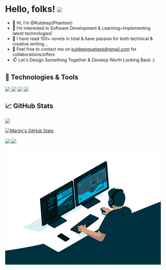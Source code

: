 # Hello, folks! <img src="https://raw.githubusercontent.com/MartinHeinz/MartinHeinz/master/wave.gif" width="30px">

- 👋 Hi, I’m @Kuldeep(Phantom)
- 👀 I’m interested in Software Development & Learning+Implementing latest technologies!
- 🌱 I have read 150+ novels in total & have passion for both technical & creative writing...
- 💞️ Feel free to contact me on kuldeepguptaee@gmail.com for collaborations/offers
- 📫 Let's Design Something Together & Develop Worth Looking Back :)
 
## 🔧 Technologies & Tools
![](https://img.shields.io/badge/Tools-Java-informational?style=flat&logo=docker&logoColor=white&color=2bbc8a)
![](https://img.shields.io/badge/Tools-SQL-informational?style=flat&logo=kubernetes&logoColor=white&color=2bbc8a)
![](https://img.shields.io/badge/Code-Python-informational?style=flat&logo=python&logoColor=white&color=2bbc8a)
![](https://img.shields.io/badge/Code-JavaScript-informational?style=flat&logo=javascript&logoColor=white&color=2bbc8a)

## &#x1f4c8; GitHub Stats

<a href="https://github.com/KuldeepCoder1/KuldeepCoder1">
  <img align="center" src="https://github-readme-stats.vercel.app/api/top-langs/?username=KuldeepCoder1&hide=java,html,tex&title_color=ffffff&text_color=c9cacc&icon_color=2bbc8a&bg_color=1d1f21&langs_count=3" />
 
</a><a href="https://github.com/KuldeepCoder1/KuldeepCoder1">
  <img align="center" src="https://github-readme-stats.vercel.app/api?username=KuldeepCoder1&show_icons=true&line_height=27&count_private=true&title_color=ffffff&text_color=c9cacc&icon_color=2bbc8a&bg_color=1d1f21" alt="Martin's GitHub Stats" />
</a>

<a href="https://github.com/KuldeepCoder1/TicTacToeGame-in-Java-by-Kuldeep">
  <img align="center" src="https://github-readme-stats.vercel.app/api/pin/?username=KuldeepCoder1&repo=TicTacToeGame-in-Java-by-Kuldeep&title_color=ffffff&text_color=c9cacc&icon_color=2bbc8a&bg_color=1d1f21" />
</a>


<a href="https://github.com/KuldeepCoder1/HangmanGame-in-Java-by-Kuldeep">
  <img align="center" src="https://github-readme-stats.vercel.app/api/pin/?username=KuldeepCoder1&repo=HangmanGame-in-Java-by-Kuldeep&title_color=ffffff&text_color=c9cacc&icon_color=2bbc8a&bg_color=1d1f21" />
</a>    

![](code.gif)





<!---
KuldeepCoder1/KuldeepCoder1 is a ✨ special ✨ repository because its `README.md` (this file) appears on your GitHub profile.
You can click the Preview link to take a look at your changes.
--->
